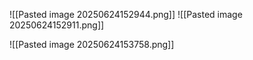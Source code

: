 
![[Pasted image 20250624152944.png]]
![[Pasted image 20250624152911.png]]


![[Pasted image 20250624153758.png]]